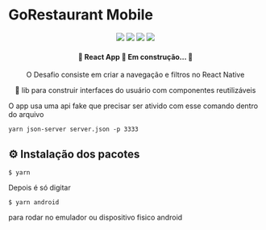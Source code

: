 # GoRestaurant Mobile

<div align="center">

<img src="https://img.shields.io/github/issues/ThiagoOpaula/gostack-react-native-delivery"/>
<img src="https://img.shields.io/github/forks/ThiagoOpaula/gostack-react-native-delivery"/>
<img src="https://img.shields.io/github/stars/ThiagoOpaula/gostack-react-native-delivery"/>
<img src="https://img.shields.io/github/license/ThiagoOpaula/gostack-react-native-delivery"/>

</div>

<h4 align="center">🚧  React App 🚀 Em construção...  🚧</h4>

<p align="center">O Desafio consiste em criar a navegação e filtros no React Native</p>

<p align="center">🚀 lib para construir interfaces do usuário com componentes reutilizáveis</p>

<p>O app usa uma api fake que precisar ser ativido com esse comando dentro do arquivo </p>

```
yarn json-server server.json -p 3333
```

  ## ⚙️ Instalação dos pacotes

```
$ yarn
```
Depois é só digitar
```
$ yarn android
```
para rodar no emulador ou dispositivo fisico android

